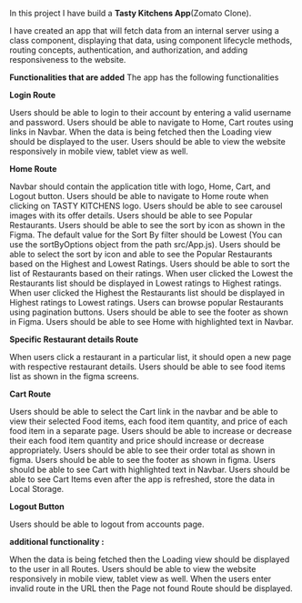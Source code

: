 In this project I have build a **Tasty Kitchens App**(Zomato Clone). 

I have created an app that will fetch data from an internal server using a class component, displaying that data, using component lifecycle methods, routing concepts, authentication, and authorization, and adding responsiveness to the website.

**Functionalities that are added**
The app has the following functionalities

**Login Route**

Users should be able to login to their account by entering a valid username and password.
Users should be able to navigate to Home, Cart routes using links in Navbar.
When the data is being fetched then the Loading view should be displayed to the user.
Users should be able to view the website responsively in mobile view, tablet view as well.

**Home Route**

Navbar should contain the application title with logo, Home, Cart, and Logout button.
Users should be able to navigate to Home route when clicking on TASTY KITCHENS logo.
Users should be able to see carousel images with its offer details.
Users should be able to see Popular Restaurants.
Users should be able to see the sort by icon as shown in the Figma.
The default value for the Sort By filter should be Lowest (You can use the sortByOptions object from the path src/App.js).
Users should be able to select the sort by icon and able to see the Popular Restaurants based on the Highest and Lowest Ratings.
Users should be able to sort the list of Restaurants based on their ratings.
When user clicked the Lowest the Restaurants list should be displayed in Lowest ratings to Highest ratings.
When user clicked the Highest the Restaurants list should be displayed in Highest ratings to Lowest ratings.
Users can browse popular Restaurants using pagination buttons.
Users should be able to see the footer as shown in Figma.
Users should be able to see Home with highlighted text in Navbar.

**Specific Restaurant details Route**

When users click a restaurant in a particular list, it should open a new page with respective restaurant details.
Users should be able to see food items list as shown in the figma screens.

**Cart Route**

Users should be able to select the Cart link in the navbar and be able to view their selected Food items, each food item quantity, and price of each food item in a separate page.
Users should be able to increase or decrease their each food item quantity and price should increase or decrease appropriately.
Users should be able to see their order total as shown in figma.
Users should be able to see the footer as shown in figma.
Users should be able to see Cart with highlighted text in Navbar.
Users should be able to see Cart Items even after the app is refreshed, store the data in Local Storage.

**Logout Button**

Users should be able to logout from accounts page.

**additional functionality :**

When the data is being fetched then the Loading view should be displayed to the user in all Routes.
Users should be able to view the website responsively in mobile view, tablet view as well.
When the users enter invalid route in the URL then the Page not found Route should be displayed.
